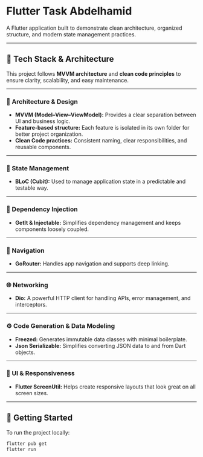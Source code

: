 # Flutter Task Abdelhamid

A Flutter application built to demonstrate clean architecture, organized structure, and modern state management practices.

---

## 🧱 Tech Stack & Architecture

This project follows **MVVM architecture** and **clean code principles** to ensure clarity, scalability, and easy maintenance.

---

### 🧩 Architecture & Design

- **MVVM (Model–View–ViewModel):** Provides a clear separation between UI and business logic.
- **Feature-based structure:** Each feature is isolated in its own folder for better project organization.
- **Clean Code practices:** Consistent naming, clear responsibilities, and reusable components.

---

### 🔄 State Management

- **BLoC (Cubit):** Used to manage application state in a predictable and testable way.

---

### 💉 Dependency Injection

- **GetIt & Injectable:** Simplifies dependency management and keeps components loosely coupled.

---

### 🧭 Navigation

- **GoRouter:** Handles app navigation and supports deep linking.

---

### 🌐 Networking

- **Dio:** A powerful HTTP client for handling APIs, error management, and interceptors.

---

### ⚙️ Code Generation & Data Modeling

- **Freezed:** Generates immutable data classes with minimal boilerplate.
- **Json Serializable:** Simplifies converting JSON data to and from Dart objects.

---

### 🎨 UI & Responsiveness

- **Flutter ScreenUtil:** Helps create responsive layouts that look great on all screen sizes.

---

## 🚀 Getting Started

To run the project locally:

```bash
flutter pub get
flutter run
